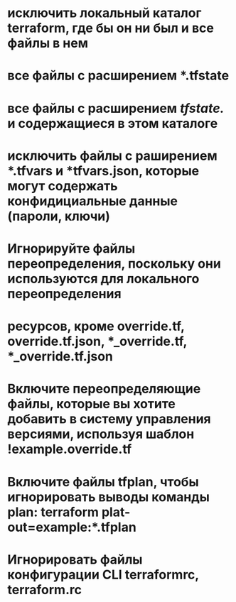 # исключить локальный каталог terraform, где бы он ни был и все файлы в нем
# все файлы с расширением *.tfstate
# все файлы с расширением *tfstate.* и содержащиеся в этом каталоге
# исключить файлы с раширением *.tfvars и *tfvars.json, которые могут содержать конфидициальные данные (пароли, ключи)
# Игнорируйте файлы переопределения, поскольку они используются для локального переопределения
# ресурсов, кроме override.tf, override.tf.json, *_override.tf, *_override.tf.json
# Включите переопределяющие файлы, которые вы хотите добавить в систему управления версиями, используя шаблон !example.override.tf
# Включите файлы tfplan, чтобы игнорировать выводы команды plan: terraform plat-out=example:*.tfplan
# Игнорировать файлы конфигурации CLI terraformrc, terraform.rc